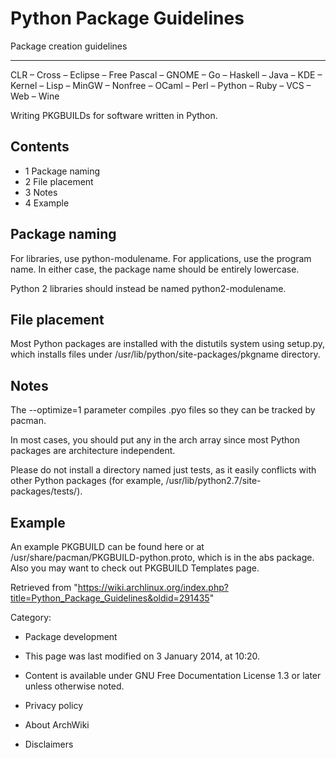 Python Package Guidelines
=========================

Package creation guidelines

* * * * *

CLR – Cross – Eclipse – Free Pascal – GNOME – Go – Haskell – Java – KDE
– Kernel – Lisp – MinGW – Nonfree – OCaml – Perl – Python – Ruby – VCS –
Web – Wine

Writing PKGBUILDs for software written in Python.

Contents
--------

-   1 Package naming
-   2 File placement
-   3 Notes
-   4 Example

Package naming
--------------

For libraries, use python-modulename. For applications, use the program
name. In either case, the package name should be entirely lowercase.

Python 2 libraries should instead be named python2-modulename.

File placement
--------------

Most Python packages are installed with the distutils system using
setup.py, which installs files under
/usr/lib/python<python version>/site-packages/pkgname directory.

Notes
-----

The --optimize=1 parameter compiles .pyo files so they can be tracked by
pacman.

In most cases, you should put any in the arch array since most Python
packages are architecture independent.

Please do not install a directory named just tests, as it easily
conflicts with other Python packages (for example,
/usr/lib/python2.7/site-packages/tests/).

Example
-------

An example PKGBUILD can be found here or at
/usr/share/pacman/PKGBUILD-python.proto, which is in the abs package.
Also you may want to check out PKGBUILD Templates page.

Retrieved from
"https://wiki.archlinux.org/index.php?title=Python_Package_Guidelines&oldid=291435"

Category:

-   Package development

-   This page was last modified on 3 January 2014, at 10:20.
-   Content is available under GNU Free Documentation License 1.3 or
    later unless otherwise noted.
-   Privacy policy
-   About ArchWiki
-   Disclaimers
